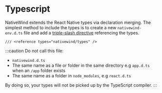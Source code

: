 # Typescript

NativeWind extends the React Native types via declaration merging. The simplest method to include the types is to create a new `nativewind-env.d.ts` file and add a [triple-slash directive](https://www.typescriptlang.org/docs/handbook/triple-slash-directives.html) referencing the types.

```tsx
/// <reference types="nativewind/types" />
```

:::caution
Do not call this file:

- `nativewind.d.ts`
- The same name as a file or folder in the same directory e.g `app.d.ts` when an `/app` folder exists
- The same name as a folder in `node_modules`, e.g `react.d.ts`

By doing so, your types will not be picked up by the TypeScript compiler.
:::
